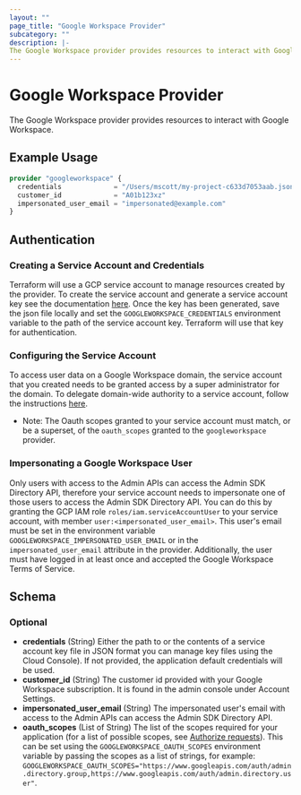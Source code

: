 ```yaml
---
layout: ""
page_title: "Google Workspace Provider"
subcategory: ""
description: |-
The Google Workspace provider provides resources to interact with Google Workspace.
---
```


# Google Workspace Provider

  The Google Workspace provider provides resources to interact with Google Workspace.

## Example Usage

```terraform
provider "googleworkspace" {
  credentials             = "/Users/mscott/my-project-c633d7053aab.json"
  customer_id             = "A01b123xz"
  impersonated_user_email = "impersonated@example.com"
}
```

## Authentication

### Creating a Service Account and Credentials

Terraform will use a GCP service account to manage resources created by the provider. To create the service account and
generate a service account key see the documentation [here](https://developers.google.com/admin-sdk/directory/v1/guides/delegation#create_the_service_account_and_credentials).
Once the key has been generated, save the json file locally and set the `GOOGLEWORKSPACE_CREDENTIALS` environment
variable to the path of the service account key. Terraform will use that key for authentication.

### Configuring the Service Account

To access user data on a Google Workspace domain, the service account that you created needs to be granted access
by a super administrator for the domain. To delegate domain-wide authority to a service account, follow the instructions
[here](https://developers.google.com/admin-sdk/directory/v1/guides/delegation#delegate_domain-wide_authority_to_your_service_account).

* Note: The Oauth scopes granted to your service account must match, or be a superset, of the `oauth_scopes` granted to
the `googleworkspace` provider.

### Impersonating a Google Workspace User

Only users with access to the Admin APIs can access the Admin SDK Directory API, therefore your service account needs
to impersonate one of those users to access the Admin SDK Directory API. You can do this by granting the GCP IAM role
`roles/iam.serviceAccountUser` to your service account, with member `user:<impersonated_user_email>`. This user's email
must be set in the environment variable `GOOGLEWORKSPACE_IMPERSONATED_USER_EMAIL` or in the `impersonated_user_email`
attribute in the provider. Additionally, the user must have logged in at least once and accepted the Google Workspace
Terms of Service.

<!-- schema generated by tfplugindocs -->
## Schema

### Optional

- **credentials** (String) Either the path to or the contents of a service account key file in JSON format you can manage key files using the Cloud Console).  If not provided, the application default credentials will be used.
- **customer_id** (String) The customer id provided with your Google Workspace subscription. It is found in the admin console under Account Settings.
- **impersonated_user_email** (String) The impersonated user's email with access to the Admin APIs can access the Admin SDK Directory API.
- **oauth_scopes** (List of String) The list of the scopes required for your application (for a list of possible scopes, see [Authorize requests](https://developers.google.com/admin-sdk/directory/v1/guides/authorizing)). This can be set using the `GOOGLEWORKSPACE_OAUTH_SCOPES` environment variable by passing the scopes as a list of strings, for example: `GOOGLEWORKSPACE_OAUTH_SCOPES="https://www.googleapis.com/auth/admin.directory.group,https://www.googleapis.com/auth/admin.directory.user"`.
